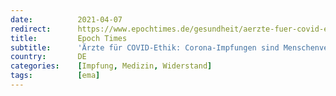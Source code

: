 ```yaml
---
date:          2021-04-07
redirect:      https://www.epochtimes.de/gesundheit/aerzte-fuer-covid-ethik-menschenversuche-mit-experimentellen-gen-basierten-praeparaten-verstossen-gegen-nuernberger-kodex-a3486575.html
title:         Epoch Times
subtitle:      'Ärzte für COVID-Ethik: Corona-Impfungen sind Menschenversuche'
country:       DE
categories:    [Impfung, Medizin, Widerstand]
tags:          [ema]
---
```

